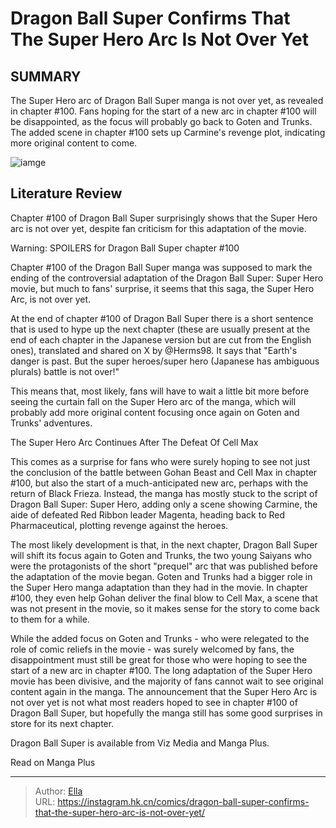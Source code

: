 # Dragon Ball Super Confirms That The Super Hero Arc Is Not Over Yet


## SUMMARY 



  The Super Hero arc of Dragon Ball Super manga is not over yet, as revealed in chapter #100.   Fans hoping for the start of a new arc in chapter #100 will be disappointed, as the focus will probably go back to Goten and Trunks.   The added scene in chapter #100 sets up Carmine&#39;s revenge plot, indicating more original content to come.  

![iamge](https://static1.srcdn.com/wordpress/wp-content/uploads/2022/12/dragon-ball-goten-trunks-superheroes.jpg)

## Literature Review

Chapter #100 of Dragon Ball Super surprisingly shows that the Super Hero arc is not over yet, despite fan criticism for this adaptation of the movie.




Warning: SPOILERS for Dragon Ball Super chapter #100




Chapter #100 of the Dragon Ball Super manga was supposed to mark the ending of the controversial adaptation of the Dragon Ball Super: Super Hero movie, but much to fans&#39; surprise, it seems that this saga, the Super Hero Arc, is not over yet.

At the end of chapter #100 of Dragon Ball Super there is a short sentence that is used to hype up the next chapter (these are usually present at the end of each chapter in the Japanese version but are cut from the English ones), translated and shared on X by @Herms98. It says that &#34;Earth&#39;s danger is past. But the super heroes/super hero (Japanese has ambiguous plurals) battle is not over!&#34;


 

This means that, most likely, fans will have to wait a little bit more before seeing the curtain fall on the Super Hero arc of the manga, which will probably add more original content focusing once again on Goten and Trunks&#39; adventures.





 The Super Hero Arc Continues After The Defeat Of Cell Max 
          

This comes as a surprise for fans who were surely hoping to see not just the conclusion of the battle between Gohan Beast and Cell Max in chapter #100, but also the start of a much-anticipated new arc, perhaps with the return of Black Frieza. Instead, the manga has mostly stuck to the script of Dragon Ball Super: Super Hero, adding only a scene showing Carmine, the aide of defeated Red Ribbon leader Magenta, heading back to Red Pharmaceutical, plotting revenge against the heroes.

The most likely development is that, in the next chapter, Dragon Ball Super will shift its focus again to Goten and Trunks, the two young Saiyans who were the protagonists of the short &#34;prequel&#34; arc that was published before the adaptation of the movie began. Goten and Trunks had a bigger role in the Super Hero manga adaptation than they had in the movie. In chapter #100, they even help Gohan deliver the final blow to Cell Max, a scene that was not present in the movie, so it makes sense for the story to come back to them for a while.




          

While the added focus on Goten and Trunks - who were relegated to the role of comic reliefs in the movie - was surely welcomed by fans, the disappointment must still be great for those who were hoping to see the start of a new arc in chapter #100. The long adaptation of the Super Hero movie has been divisive, and the majority of fans cannot wait to see original content again in the manga. The announcement that the Super Hero Arc is not over yet is not what most readers hoped to see in chapter #100 of Dragon Ball Super, but hopefully the manga still has some good surprises in store for its next chapter.

Dragon Ball Super is available from Viz Media and Manga Plus.

Read on Manga Plus



---

> Author: [Ella](https://instagram.hk.cn/)  
> URL: https://instagram.hk.cn/comics/dragon-ball-super-confirms-that-the-super-hero-arc-is-not-over-yet/  

